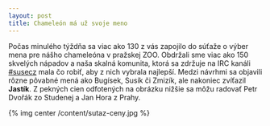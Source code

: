 ```yaml
---
layout: post
title: Chameleón má už svoje meno
---
```


Počas minulého týždňa sa viac ako 130 z vás zapojilo do súťaže o výber mena pre nášho chameleóna v pražskej ZOO. Obdržali sme viac ako 150 skvelých nápadov a naša skalná komunita, ktorá sa zdržuje na IRC kanáli [#susecz](http://cs.opensuse.org/Komunikace#IRC) mala čo robiť, aby z nich vybrala najlepší. Medzi návrhmi sa objavili rôzne pôvabné mená ako Bugísek, Susík či Zmizík, ale nakoniec zvíťazil **Jastík**. Z pekných cien odfotených na obrázku nižšie sa môžu radovať Petr Dvořák zo Studenej a Jan Hora z Prahy.

{% img center /content/sutaz-ceny.jpg %}
